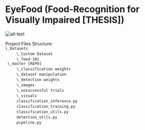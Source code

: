 # EyeFood (Food-Recognition for Visually Impaired [THESIS])
![alt text](https://github.com/KarimIbrahim11/Food-Recognition/blob/main/logo.png?raw=true "Title")
<!--
<div align="left">
  <img src="https://github.com/KarimIbrahim11/Food-Recognition/blob/main/logo.png" width="550" title="EyeFood Logo">
</div>
-->
Project Files Structure:<br/>
`\_Datasets`<br/>
 &nbsp; &nbsp; &nbsp; &nbsp; &nbsp;`\_Custom Dataset`<br/>
 &nbsp; &nbsp; &nbsp; &nbsp; &nbsp;`\_food-101`<br/>`
\_master [REPO]`<br/>
 &nbsp; &nbsp; &nbsp; &nbsp; &nbsp;`\_classification weights`<br/>
 &nbsp; &nbsp; &nbsp; &nbsp; &nbsp;`\_dataset manipulation`<br/>
 &nbsp; &nbsp; &nbsp; &nbsp; &nbsp;`\_detection weights`<br/>
 &nbsp; &nbsp; &nbsp; &nbsp; &nbsp;`\_images`<br/>
 &nbsp; &nbsp; &nbsp; &nbsp; &nbsp;`\_unsuccessful trials`<br/>
 &nbsp; &nbsp; &nbsp; &nbsp; &nbsp;`\_visuals`<br/>
 &nbsp; &nbsp; &nbsp; &nbsp; &nbsp;`classification_inference.py`<br/>
 &nbsp; &nbsp; &nbsp; &nbsp; &nbsp;`classification_training.py`<br/>
 &nbsp; &nbsp; &nbsp; &nbsp; &nbsp;`classification_utils.py`<br/>
 &nbsp; &nbsp; &nbsp; &nbsp; &nbsp;`detection_utils.py`<br/>
 &nbsp; &nbsp; &nbsp; &nbsp; &nbsp;`pipeline.py` 
